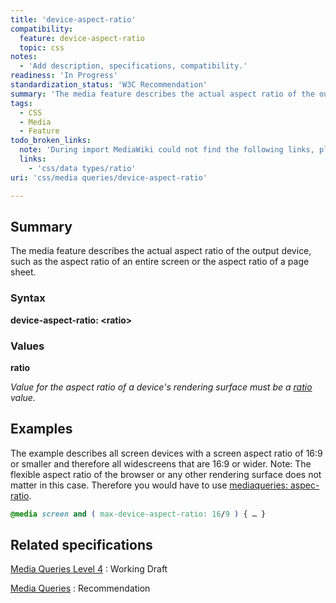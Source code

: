 ```yaml
---
title: 'device-aspect-ratio'
compatibility:
  feature: device-aspect-ratio
  topic: css
notes:
  - 'Add description, specifications, compatibility.'
readiness: 'In Progress'
standardization_status: 'W3C Recommendation'
summary: 'The media feature describes the actual aspect ratio of the output device, such as the aspect ratio of an entire screen or the aspect ratio of a page sheet.'
tags:
  - CSS
  - Media
  - Feature
todo_broken_links:
  note: 'During import MediaWiki could not find the following links, please fix and adjust this list.'
  links:
    - 'css/data types/ratio'
uri: 'css/media queries/device-aspect-ratio'

---
```

## Summary

The media feature describes the actual aspect ratio of the output device, such as the aspect ratio of an entire screen or the aspect ratio of a page sheet.

### Syntax

**device-aspect-ratio: \<ratio\>**

### Values

**ratio**

*Value for the aspect ratio of a device's rendering surface must be a [ratio](/w/index.php?title=css/data_types/ratio&action=edit&redlink=1) value.*

## Examples

The example describes all screen devices with a screen aspect ratio of 16:9 or smaller and therefore all widescreens that are 16:9 or wider. Note: The flexible aspect ratio of the browser or any other rendering surface does not matter in this case. Therefore you would have to use [mediaqueries: aspec-ratio](/css/media_queries/width).

``` css
@media screen and ( max-device-aspect-ratio: 16/9 ) { … }
```

## Related specifications

[Media Queries Level 4](http://www.w3.org/TR/mediaqueries-4/)
:   Working Draft

[Media Queries](http://www.w3.org/TR/css3-mediaqueries/)
:   Recommendation

